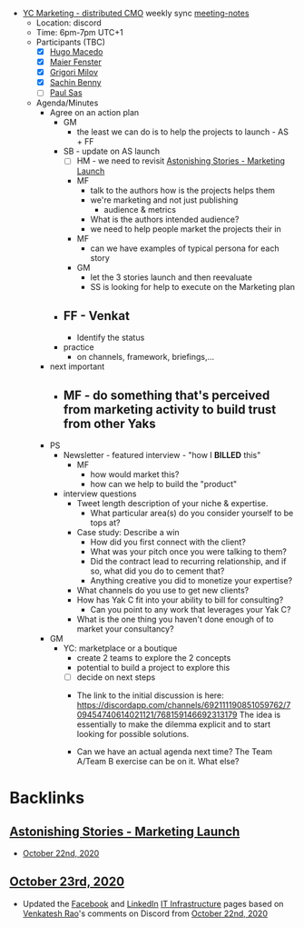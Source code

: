 - [YC Marketing - distributed CMO](<YC Marketing - distributed CMO.md>) weekly sync [meeting-notes](<meeting-notes.md>)
    - Location: discord 
    - Time: 6pm-7pm UTC+1 
    - Participants (TBC)
        - [x] [Hugo Macedo](<Hugo Macedo.md>) 
        - [x] [Maier Fenster](<Maier Fenster.md>)
        - [x] [Grigori Milov](<Grigori Milov.md>)
        - [x] [Sachin Benny](<Sachin Benny.md>)
        - [ ] [Paul Sas](<Paul Sas.md>)
    - Agenda/Minutes 
        - Agree on an action plan
            - GM
                - the least we can do is to help the projects to launch - AS + FF
            - SB - update on AS launch
                - [ ] HM - we need to revisit [Astonishing Stories - Marketing Launch](<Astonishing Stories - Marketing Launch.md>)
                - MF
                    - talk to the authors how is the projects helps them
                    - we're marketing and not just publishing
                        - audience & metrics 
                    - What is the authors intended audience?
                    - we need to help people market the projects their in
                - MF
                    - can we have examples of typical persona for each story
                - GM
                    - let the 3 stories launch and then reevaluate
                    - SS is looking for help to execute on the Marketing plan
            - FF - Venkat
                - 
                - Identify the status
            - practice 
                - on channels, framework, briefings,...
        - next important
            - MF - do something that's perceived from marketing activity to build trust from other Yaks
                - 
        - PS
            - Newsletter - featured interview - "how I **BILLED** this"
                - MF
                    - how would market this?
                    - how can we help to build the "product"
            - interview questions
                - Tweet length description of your niche & expertise.
                    - What particular area(s) do you consider yourself to be tops at?
                - Case study: Describe a win
                    - How did you first connect with the client?
                    - What was your pitch once you were talking to them?
                    - Did the contract lead to recurring relationship, and if so, what did you do to cement that?
                    - Anything creative you did to monetize your expertise?
                - What channels do you use to get new clients?
                - How has Yak C fit into your ability to bill for consulting?
                    - Can you point to any work that leverages your Yak C?
                - What is the one thing you haven't done enough of to market your consultancy?
        - GM 
            - YC: marketplace or a boutique
                - create 2 teams to explore the 2 concepts
                - potential to build a project to explore this 
                - [ ] decide on next steps
                - The link to the initial discussion is here: https://discordapp.com/channels/692111190851059762/709454740614021121/768159146692313179
The idea is essentially to make the dilemma explicit and to start looking for possible solutions.

                - Can we have an actual agenda next time? The Team A/Team B exercise can be on it. What else? 

# Backlinks
## [Astonishing Stories - Marketing Launch](<Astonishing Stories - Marketing Launch.md>)
- [October 22nd, 2020](<October 22nd, 2020.md>)

## [October 23rd, 2020](<October 23rd, 2020.md>)
- Updated the [Facebook](<Facebook.md>) and [LinkedIn](<LinkedIn.md>) [IT Infrastructure](<IT Infrastructure.md>) pages based on [Venkatesh Rao](<Venkatesh Rao.md>)'s comments on Discord from [October 22nd, 2020](<October 22nd, 2020.md>)

